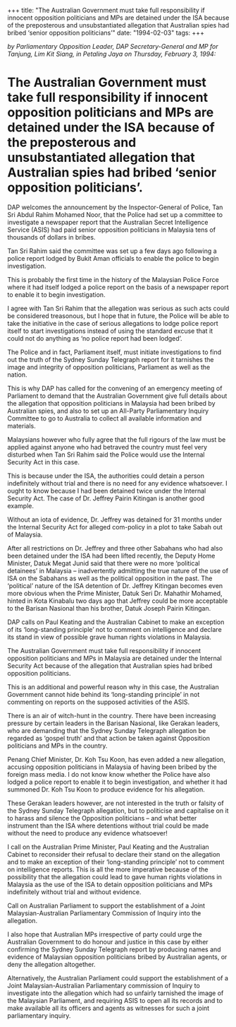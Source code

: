+++ 
title: "The Australian Government must take full responsibility if innocent opposition politicians and MPs are detained under the ISA because of the preposterous and unsubstantiated allegation that Australian spies had bribed ‘senior opposition politicians’"
date: "1994-02-03"
tags:
+++

_by Parliamentary Opposition Leader, DAP Secretary-General and MP for Tanjung, Lim Kit Siang, in Petaling Jaya on Thursday, February 3, 1994:_

# The Australian Government must take full responsibility if innocent opposition politicians and MPs are detained under the ISA because of the preposterous and unsubstantiated allegation that Australian spies had bribed ‘senior opposition politicians’.

DAP welcomes the announcement by the Inspector-General of Police, Tan Sri Abdul Rahim Mohamed Noor, that the Police had set up a committee to investigate a newspaper report that the Australian Secret Intelligence Service (ASIS) had paid senior opposition politicians in Malaysia tens of thousands of dollars in bribes.</u>

Tan Sri Rahim said the committee was set up a few days ago following a police report lodged by Bukit Aman officials to enable the police to begin investigation.

This is probably the first time in the history of the Malaysian Police Force where it had itself lodged a police report on the basis of a newspaper report to enable it to begin investigation.

I agree with Tan Sri Rahim that the allegation was serious as such acts could be considered treasonous, but I hope that in future, the Police will be able to take the initiative in the case of serious allegations to lodge police report itself to start investigations instead of using the standard excuse that it could not do anything as ‘no police report had been lodged’.

The Police and in fact, Parliament itself, must initiate investigations to find out the truth of the Sydney Sunday Telegraph report for it tarnishes the image and integrity of opposition politicians, Parliament as well as the nation.

This is why DAP has called for the convening of an emergency meeting of Parliament to demand that the Australian Government give full details about the allegation that opposition politicians in Malaysia had been bribed by Australian spies, and also to set up an All-Party Parliamentary Inquiry Committee to go to Australia to collect all available information and materials.

Malaysians however who fully agree that the full rigours of the law must be applied against anyone who had betraved the country must feel very disturbed when Tan Sri Rahim said the Police would use the Internal Security Act in this case. 

This is because under the ISA, the authorities could detain a person indefinitely without trial and there is no need for any evidence whatsoever.
I ought to know because I had been detained twice under the Internal Security Act. The case of Dr. Jeffrey Pairin Kitingan is another good example.

Without an iota of evidence, Dr. Jeffrey was detained for 31 months under the Internal Security Act for alleged com-policy in a plot to take Sabah out of Malaysia.

After all restrictions on Dr. Jeffrey and three other Sabahans who had also been detained under the ISA had been lifted recently, the Deputy Home Minister, Datuk Megat Junid said that there were no more ‘political detainees’ in Malaysia – inadvertently admitting the true nature of the use of ISA on the Sabahans as well as the political opposition in the past.
The ‘political’ nature of the ISA detention of Dr. Jeffrey Kitingan becomes even more obvious when the Prime Minister, Datuk Seri Dr. Mahathir Mohamed, hinted in Kota Kinabalu two days ago that Jeffrey could be more acceptable to the Barisan Nasional than his brother, Datuk Joseph Pairin Kitingan.

DAP calls on Paul Keating and the Australian Cabinet to make an exception of its ‘long-standing principle’ not to comment on intelligence and declare its stand in view of possible grave human rights violations in Malaysia.

The Australian Government must take full responsibility if innocent opposition politicians and MPs in Malaysia are detained under the Internal Security Act because of the allegation that Australian spies had bribed opposition politicians.

This is an additional and powerful reason why in this case, the Australian Government cannot hide behind its ‘long-standing principle’ in not commenting on reports on the supposed activities of the ASIS.

There is an air of witch-hunt in the country. There have been increasing pressure by certain leaders in the Barisan Nasional, like Gerakan leaders, who are demanding that the Sydney Sunday Telegraph allegation be regarded as ‘gospel truth’ and that action be taken against Opposition politicians and MPs in the country.

Penang Chief Minister, Dr. Koh Tsu Koon, has even added a new allegation, accusing opposition politicians in Malaysia of having been bribed by the foreign mass media. I do not know know whether the Police have also lodged a police report to enable it to begin investigation, and whether it had summoned Dr. Koh Tsu Koon to produce evidence for his allegation.

These Gerakan leaders however, are not interested in the truth or falsity of the Sydney Sunday Telegraph allegation, but to politicise and capitalise on it to harass and silence the Opposition politicians – and what better instrument than the ISA where detentions without trial could be made without the need to produce any evidence whatsoever!

I call on the Australian Prime Minister, Paul Keating and the Australian Cabinet to reconsider their refusal to declare their stand on the allegation and to make an exception of their ‘long-standing principle’ not to comment on intelligence reports.
This is all the more imperative because of the possibility that the allegation could lead to gave human rights violations in Malaysia as the use of the ISA to detain opposition politicians and MPs indefinitely without trial and without evidence.

Call on Australian Parliament to support the establishment of a Joint Malaysian-Australian Parliamentary Commission of Inquiry into the allegation.

I also hope that Australian MPs irrespective of party could urge the Australian Government to do honour and justice in this case by either confirming the Sydney Sunday Telegraph report by producing names and evidence of Malaysian opposition politicians bribed by Australian agents, or deny the allegation altogether.

Alternatively, the Australian Parliament could support the establishment of a Joint Malaysian-Australian Parliamentary commission of Inquiry to investigate into the allegation which had so unfairly tarnished the image of the Malaysian Parliament, and requiring ASIS to open all its records and to make available all its officers and agents as witnesses for such a joint parliamentary inquiry.
 
